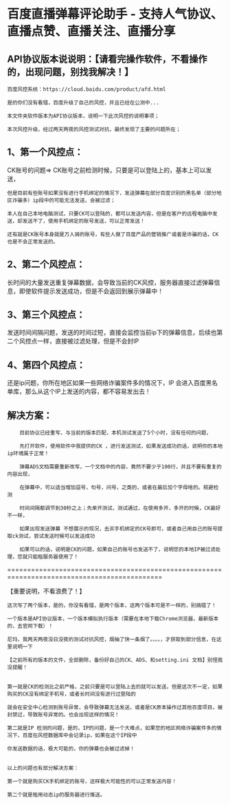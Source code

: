 # 百度直播弹幕评论助手 - 支持人气协议、直播点赞、直播关注、直播分享

## API协议版本说说明：【请看完操作软件，不看操作的，出现问题，别找我解决！】

	百度风控系统：https://cloud.baidu.com/product/afd.html 

	是的你们没有看错，百度升级了自己的风控，并且已经在公测中...

	本文件夹软件版本为API协议版本，说明一下此次风控的说明事项；

	本次风控升级，经过两天两夜的风控测试对抗，最终发现了主要的问题所在；


## 1、第一个风控点：
 
  CK账号的问题=> CK账号之前检测时候，只要是可以登陆上的，基本上可以发送，
		
	但是目前有些账号如果没有进行手机绑定的情况下，发送弹幕在部分百度识别的黑名单（部分地区诈骗多）ip段中的可能无法发送，会被过滤；

	本人在自己本地电脑测试，只要CK可以登陆的，都可以发送内容，但是在客户的远程电脑中发送，却发送不了，使用手机绑定的账号发送，可以正常发送！

	还有就是CK账号本身就是万人骑的账号，有些人做了百度产品的营销推广或者是诈骗的话，CK也是不会正常发送的。


## 2、第二个风控点：
 
   长时间的大量发送重复弹幕数据，会导致当前的CK风控，服务器直接过滤弹幕信息，即使软件提示发送成功，但是不会返回到展示弹幕中！

## 3、第三个风控点：
 
  发送时间间隔问题，发送的时间过短，直接会监控当前ip下的弹幕信息，后续也第二个风控点一样，直接被过滤处理，但是不会封IP

## 4、第四个风控点：
 
  还是ip问题，你所在地区如果一些网络诈骗案件多的情况下，IP 会进入百度黑名单库，那么从这个IP上发送的内容，都不容易发出去！

	
## 解决方案：
 
		目前协议已经重写，与当前的版本匹配，本机测试发送了5个小时，没有任何的问题，

		先打开软件，使用软件中我提供的CK ，进行发送测试，如果发送成功的话，说明你的本地ip环境属于正常！

		弹幕ADS文档需要重新改写，一个文档中的内容，竟然不要少于100行，并且不要有重复的内容出现，

		在弹幕中，可以适当增加逗号，句号，问号，之类的，或者在最后加个字母啥的。规避检测

		时间间隔都调节到30秒之上；先单开测试，测试通过，在使用多开，多开的时候，CK最好不一样，

		如果出现发送弹幕 不想展示的现况，去买手机绑定的CK号即可，或者自己用自己的账号提取ck测试，尝试发送时候可以发送成功
	
		如果可以的话，说明是CK的问题，如果自己的账号也发送不了，说明您的本地IP被过滤处理，您就只能租服务器使用了！

=============================================================================================

【重要说明，不看浪费了！】

	这次写了两个版本，是的，你没有看错，是两个版本，这两个版本可是不一样的，别搞错了！

	一个版本是API协议版本，一个版本模拟执行版本（需要在本地下载Chrome浏览器，最新版本的，去官网下载）！

	尼玛，我两天两夜没日没夜的测试对抗风控，烟抽了快一条烟了。。。。，才获取到部分信息，在这里说明一下

	【之前所有的版本的文件，全部删除，备份好自己的CK、ADS、和setting.ini 文档】别怪我没提醒！
	

	第一就是CK的检测比之前严格，之前只要是可以登陆上去的就可以发送，但是这次不一定，如果购买的CK没有绑定手机号，或者长时间没有进行过登陆的

	就会在安全中心检测到账号异常，会导致弹幕无法发送，或者是CK原本操作过其他百度项目，被封禁过，导致账号异常的。也会出现这样的情况！

	第二就是IP 检测的问题，是的，IP的问题，是一个大难点，如果您的地区网络诈骗案件多的情况下，百度在风控数据库中会记录ip，如果在这个IP段中

	你发送数据的话，极大可能的，你的弹幕也会被过滤掉！


	以上的问题也有部分解决方案：

	第一个就是购买CK手机绑定的账号，这样极大可能性的可以正常发送内容！

	第二个就是租用动态ip的服务器进行推送。



	
